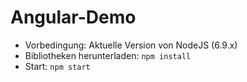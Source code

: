 ﻿# Angular-Demo

- Vorbedingung: Aktuelle Version von NodeJS (6.9.x)
- Bibliotheken herunterladen: ``npm install``
- Start: ``npm start``